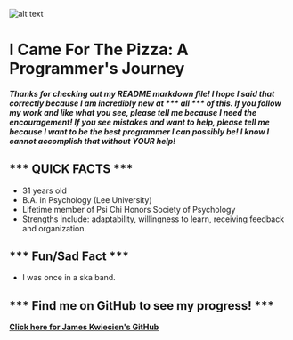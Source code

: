 ![alt text](https://scontent-atl3-1.xx.fbcdn.net/v/t1.0-9/23844703_10155553332683381_3512654421180351098_n.jpg?_nc_cat=0&oh=a3c983b3a69036a1b6cfe0d6a91f546c&oe=5B34F8C7)
# I Came For The Pizza: A Programmer's Journey

##### Thanks for checking out my README markdown file! I hope I said that correctly because I am incredibly new at *** all *** of this. If you follow my work and like what you see, please tell me because I need the encouragement! If you see mistakes and want to help, please tell me because I want to be the best programmer I can possibly be! I know I cannot accomplish that without YOUR help!


## *** QUICK FACTS ***
* 31 years old
* B.A. in Psychology (Lee University)
* Lifetime member of Psi Chi Honors Society of Psychology
* Strengths include: adaptability, willingness to learn, receiving feedback and organization.

## *** Fun/Sad Fact ***
* I was once in a ska band.

## *** Find me on GitHub to see my progress! ***
**[Click here for James Kwiecien's GitHub](https://github.com/jimmykiwi/jimmykiwi)**
